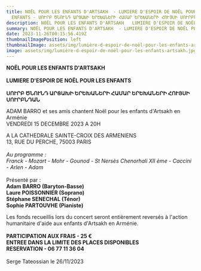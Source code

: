 ```yaml
---
title: N﻿OËL POUR LES ENFANTS D'ARTSAKH  - LUMIERE D'ESPOIR DE NOËL POUR LES
  ENFANTS - ՍՈՒՐԲ ԾՆՈՒՆԴ ԱՐՑԱԽԻ ԵՐԵԽԱՆԵՐԻ ՀԱՄԱՐ ԵՐԵԽԱՆԵՐԻ ՀՈՒՅՍԻ ՍՈՒՐԲՆԴԱՆ
description: N﻿OËL POUR LES ENFANTS D'ARTSAKH   LUMIERE D'ESPOIR DE NOËL POUR LES ENFANTS
summary: N﻿OËL POUR LES ENFANTS D'ARTSAKH  - LUMIERE D'ESPOIR DE NOËL POUR LES ENFANTS
date: 2023-11-26T00:15:56.419Z
thumbnailImagePosition: left
thumbnailImage: assets/img/lumière-d-espoir-de-noël-pour-les-enfants-artsakh.jpg
image: assets/img/lumière-d-espoir-de-noël-pour-les-enfants-artsakh.jpg
---
```

**N﻿OËL POUR LES ENFANTS D'ARTSAKH** \
\
**LUMIERE D'ESPOIR DE NOËL POUR LES ENFANTS** \
\
**ՍՈՒՐԲ ԾՆՈՒՆԴ ԱՐՑԱԽԻ ԵՐԵԽԱՆԵՐԻ ՀԱՄԱՐ
ԵՐԵԽԱՆԵՐԻ ՀՈՒՅՍԻ ՍՈՒՐԲՆԴԱՆ**

A﻿DAM BARRO et ses amis chantent Noël pour les enfants d'Artsakh en Arménie\
V﻿ENDREDI 15 DECEMBRE 2023 A 20H

A﻿ LA CATHEDRALE SAINTE-CROIX DES ARMENIENS \
1﻿3, RUE DU PERCHE, 75003 PARIS \
\
*A﻿u programme :* \
*F﻿ranck - Mozart - Mohr - Gounod - St Nersès Chenorhali XII ème - Caccini - Arlen - Adam* \
\
P﻿résenté par :\
**A﻿dam BARRO (Baryton-Basse)**\
**L﻿aure POISSONNIER (Soprano)**\
**S﻿téphane SENECHAL (Ténor)**\
**S﻿ophie PARTOUVHE (Pianiste)** 

Les fonds recueillis lors du concert seront entièrement reversés à l'action humanitaire d'aide aux enfants d'Artsakh en Arménie. \
\
**P﻿ARTICIPATION AUX FRAIS - 25 €**\
**E﻿NTREE DANS LA LIMITE DES PLACES DISPONIBLES**\
**R﻿ESERVATION - 06 77 11 36 04**\
\
S﻿erge Tateossian le 26/11/2023